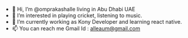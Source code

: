 - 👋 Hi, I’m @omprakashalle living in Abu Dhabi UAE 
- 👀 I’m interested in playing cricket, listening to music.
- 🌱 I’m currently working as Kony Developer and learning react native.
- 📫 You can reach me Gmail Id : alleaum@gmail.com

<!---
omprakashalle/omprakashalle is a ✨ special ✨ repository because its `README.md` (this file) appears on your GitHub profile.
You can click the Preview link to take a look at your changes.
--->

